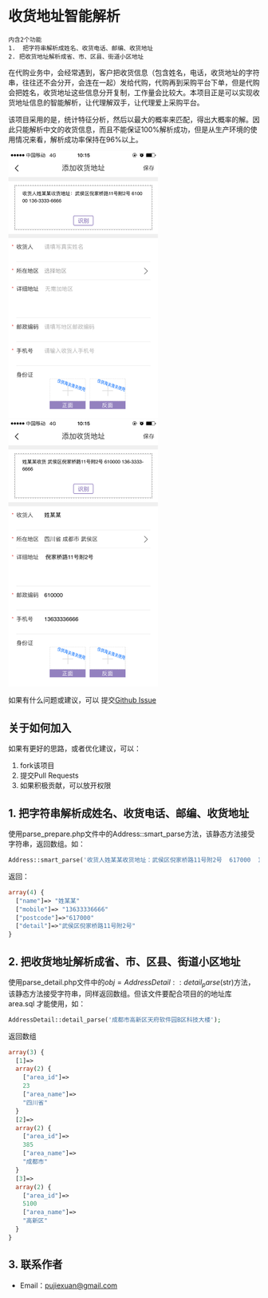 # 收货地址智能解析
````
内含2个功能
1.  把字符串解析成姓名、收货电话、邮编、收货地址
2. 把收货地址解析成省、市、区县、街道小区地址
````
在代购业务中，会经常遇到，客户把收货信息（包含姓名，电话，收货地址的字符串，往往还不会分开，会连在一起）发给代购，代购再到采购平台下单，但是代购会把姓名，收货地址这些信息分开复制，工作量会比较大。本项目正是可以实现收货地址信息的智能解析，让代理解双手，让代理爱上采购平台。

该项目采用的是，统计特征分析，然后以最大的概率来匹配，得出大概率的解。因此只能解析中文的收货信息，而且不能保证100%解析成功，但是从生产环境的使用情况来看，解析成功率保持在96%以上。

<img src="img/1.png" width="300" >
<img src="img/2.png" width="300" >

如果有什么问题或建议，可以
提交[Github Issue](https://github.com/pupuk/address-smart-parse/issues)

## 关于如何加入
如果有更好的思路，或者优化建议，可以：

1. fork该项目
1. 提交Pull Requests
1. 如果积极贡献，可以放开权限

## 1. 把字符串解析成姓名、收货电话、邮编、收货地址
使用parse_prepare.php文件中的Address::smart_parse方法，该静态方法接受字符串，返回数组。如：

```php
Address::smart_parse('收货人姓某某收货地址：武侯区倪家桥路11号附2号  617000  136-3333-6666 ');
```

返回：
```php
array(4) {
  ["name"]=> "姓某某"
  ["mobile"]=> "13633336666"
  ["postcode"]=>"617000"
  ["detail"]=>"武侯区倪家桥路11号附2号"
}
```


## 2. 把收货地址解析成省、市、区县、街道小区地址
使用parse_detail.php文件中的$obj = AddressDetail::detail_parse($str)方法，该静态方法接受字符串，同样返回数组。但该文件要配合项目的的地址库 area.sql 才能使用，如：
```php
AddressDetail::detail_parse('成都市高新区天府软件园B区科技大楼');
```

返回数组
```php
array(3) {
  [1]=>
  array(2) {
    ["area_id"]=>
    23
    ["area_name"]=>
    "四川省"
  }
  [2]=>
  array(2) {
    ["area_id"]=>
    385
    ["area_name"]=>
    "成都市"
  }
  [3]=>
  array(2) {
    ["area_id"]=>
    5100
    ["area_name"]=>
    "高新区"
  }
}
```


## 3. 联系作者
* Email：pujiexuan@gmail.com
